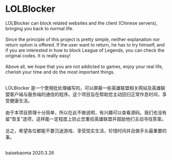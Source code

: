# LOLBlocker
LOLBlocker can block related websites and the client (Chinese servers), bringing you back to normal life.<br/><br/>
Since the principle of this project is pretty simple, neither explanation nor return option is offered. If the user want to return, he has to try himself, and if you are interested in how to block League of Legends, you can check the original codes. It is really easy! <br/><br/>
Above all, we hope that you are not addicted to games, enjoy your real life, cherish your time and do the most important things.<br/><br/>

LOLBlocker 是一个使用批处理编写的，可以屏蔽一些英雄联盟相关网站及英雄联盟客户端与服务端的通信的程序。这个项目旨在帮助您主动回归正常作息时间，享受健康生活。<br/><br/>
由于本项目原理十分简单，所以在此不做说明，有兴趣可以查看源码。我们也没有留“恢复”选项，这样能一定程度上防止您重拾英雄联盟并鼓励他们主动寻找答案。<br/><br/>
总之，希望各位都能不要沉迷游戏、享受现实生活，珍惜时间并且做手头最重要的事。<br/><br/>

baisebaoma 2020.3.26
